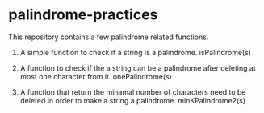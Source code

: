 # palindrome-practices
This repository contains a few palindrome related functions.

1. A simple function to check if a string is a palindrome.
   isPalindrome(s)

2. A function to check if the a string can be a palindrome after deleting at most one character from it.
   onePalindrome(s)

3. A function that return the minamal number of characters need to be deleted in order to make a string a palindrome.
   minKPalindrome2(s)
